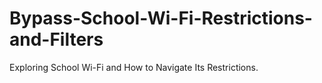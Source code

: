 # Bypass-School-Wi-Fi-Restrictions-and-Filters
Exploring School Wi-Fi and How to Navigate Its Restrictions.
